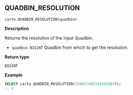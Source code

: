 ## QUADBIN_RESOLUTION

```sql:signature
carto.QUADBIN_RESOLUTION(quadbin)
```

**Description**

Returns the resolution of the input Quadbin.

* `quadbin`: `BIGINT` Quadbin from which to get the resolution.

**Return type**

`BIGINT`

**Example**

```sql
SELECT carto.QUADBIN_RESOLUTION(5209574053332910079);
-- 4
```
